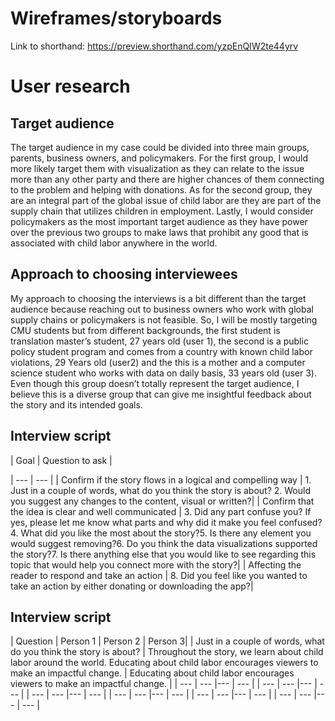 # Wireframes/storyboards
Link to shorthand: 
https://preview.shorthand.com/yzpEnQIW2te44yrv

# User research
## Target audience
The target audience in my case could be divided into three main groups, parents, business owners, and policymakers. For the first group, I would more likely target them with visualization as they can relate to the issue more than any other party and there are higher chances of them connecting to the problem and helping with donations. As for the second group, they are an integral part of the global issue of child labor are they are part of the supply chain that utilizes children in employment. Lastly, I would consider policymakers as the most important target audience as they have power over the previous two groups to make laws that prohibit any good that is associated with child labor anywhere in the world. 

## Approach to choosing interviewees
My approach to choosing the interviews is a bit different than the target audience because reaching out to business owners who work with global supply chains or policymakers is not feasible. So, I will be mostly targeting CMU students but from different backgrounds, the first student is translation master’s student, 27 years old (user 1), the second is a public policy student program and comes from a country with known child labor violations, 29 Years old (user2) and the this is a mother and a computer science student who works with data on daily basis, 33 years old (user 3). Even though this group doesn’t totally represent the target audience, I believe this is a diverse group that can give me insightful feedback about the story and its intended goals. 

## Interview script
| Goal | Question to ask | 

| --- | --- |
| Confirm if the story flows in a logical and compelling way | 1.	Just in a couple of words, what do you think the story is about? 2.	Would you suggest any changes to the content, visual or written?| 
| Confirm that the idea is clear and well communicated | 3.	Did any part confuse you? If yes, please let me know what parts and why did it make you feel confused?4.	What did you like the most about the story?5.	Is there any element you would suggest removing?6.	Do you think the data visualizations supported the story?7.	Is there anything else that you would like to see regarding this topic that would help you connect more with the story?| 
| Affecting the reader to respond and take an action | 8.	Did you feel like you wanted to take an action by either donating or downloading the app?| 




## Interview script
| Question | Person 1 | Person 2 | Person 3| 
| Just in a couple of words, what do you think the story is about? | Throughout the story, we learn about child labor around the world. Educating about child labor encourages viewers to make an impactful change. | Educating about child labor encourages viewers to make an impactful change. |
| --- | --- |--- | --- |
| --- | --- |--- | --- |
| --- | --- |--- | --- |
| --- | --- |--- | --- |
| --- | --- |--- | --- |
| --- | --- |--- | --- |




